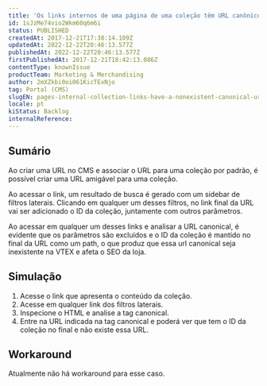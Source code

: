 ```yaml
---
title: 'Os links internos de uma página de uma coleção têm URL canônico inexistente'
id: 1sJzMe74vio2Wkm60q6m6i
status: PUBLISHED
createdAt: 2017-12-21T17:38:14.109Z
updatedAt: 2022-12-22T20:46:13.577Z
publishedAt: 2022-12-22T20:46:13.577Z
firstPublishedAt: 2017-12-21T18:42:13.086Z
contentType: knownIssue
productTeam: Marketing & Merchandising
author: 2mXZkbi0oi061KicTExNjo
tag: Portal (CMS)
slugEN: pages-internal-collection-links-have-a-nonexistent-canonical-url
locale: pt
kiStatus: Backlog
internalReference: 
---
```


## Sumário

Ao criar uma URL no CMS e associar o URL para uma coleção por padrão, é possível criar uma URL amigável para uma coleção.

Ao acessar o link, um resultado de busca é gerado com um sidebar de filtros laterais. Clicando em qualquer um desses filtros, no link final da URL vai ser adicionado o ID da coleção, juntamente com outros parâmetros.

Ao acessar em qualquer um desses links e analisar a URL canonical, é evidente que os parâmetros são excluídos e o ID da coleção é mantido no final da URL como um path, o que produz que essa url canonical seja inexistente na VTEX e afeta o SEO da loja.


## Simulação

1. Acesse o link que apresenta o conteúdo da coleção.
2. Acesse em qualquer link dos filtros laterais.
3. Inspecione o HTML e analise a tag canonical.
4. Entre na URL indicada na tag canonical e poderá ver que tem o ID da coleção no final e não existe essa URL.


## Workaround

Atualmente não há workaround para esse caso.

